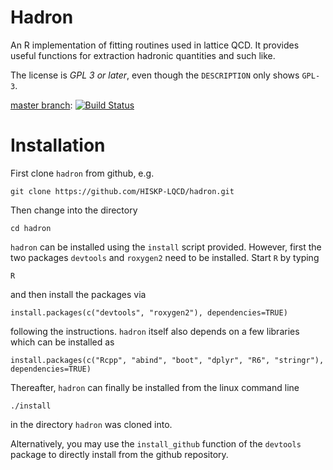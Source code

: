 # Hadron

An R implementation of fitting routines used in lattice QCD. It provides useful
functions for extraction hadronic quantities and such like. 

The license is *GPL 3 or later*, even though the `DESCRIPTION` only shows
`GPL-3`.

[master branch](https://github.com/HISKP-LQCD/hadron): [![Build Status](https://travis-ci.org/HISKP-LQCD/hadron.svg?branch=master)](https://travis-ci.org/HISKP-LQCD/hadron)

# Installation

First clone `hadron` from github, e.g.

```{sh}
git clone https://github.com/HISKP-LQCD/hadron.git
```

Then change into the directory

```{sh}
cd hadron
```

`hadron` can be installed using the `install` script
provided. However, first the two packages `devtools` and `roxygen2`
need to be installed. Start `R` by typing

```{sh}
R
```

and then install the packages via

```{r}
install.packages(c("devtools", "roxygen2"), dependencies=TRUE)
```

following the instructions. `hadron` itself also depends on a few
libraries which can be installed as

```{r}
install.packages(c("Rcpp", "abind", "boot", "dplyr", "R6", "stringr"), dependencies=TRUE)
```

Thereafter, `hadron` can finally be installed from the linux command line 

```{sh}
./install
```

in the directory `hadron` was cloned into.

Alternatively, you may use the `install_github` function of the
`devtools` package to directly install from the github repository. 
